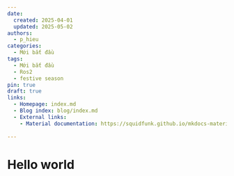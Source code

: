 ```yaml
---
date:
  created: 2025-04-01
  updated: 2025-05-02
authors:
  - p_hieu
categories:
  - Mới bắt đầu  
tags:
  - Mới bắt đầu 
  - Ros2
  - festive season  
pin: true
draft: true
links:
  - Homepage: index.md
  - Blog index: blog/index.md
  - External links:
    - Material documentation: https://squidfunk.github.io/mkdocs-material
  
---
```


# Hello world
  